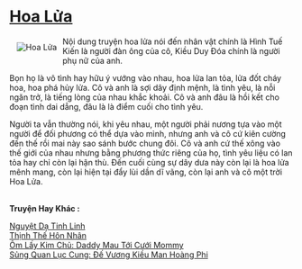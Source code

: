 <a href="https://utruyen.com/truyen/hoa-lua/20519/" title="Hoa Lửa"><h1>Hoa Lửa</h1></a><div style="display:table"><img align="right" style="float: left; padding: 10px;" src="https://utruyen.com/images/story/200x260/hoa-lua.jpg" alt="Hoa Lửa">Nội dung truyện hoa lửa nói đến nhân vật chính là Hình Tuế Kiến là người đàn ông của cô, Kiều Duy Đóa chính là người phụ nữ của anh.<p></p>Bọn họ là vô tình hay hữu ý vướng vào nhau, hoa lửa lan tỏa, lửa đốt cháy hoa, hoa phá hủy lửa. Cô và anh là sợi dây định mệnh, là tình yêu, là nỗi ngăn trở, là tiếng lòng của nhau khắc khoải. Cô và anh đâu là hồi kết cho đoạn tình dai dẳng, đâu là là điểm cuối cho tình yêu.<p></p>Người ta vẫn thường nói, khi yêu nhau, một người phải nương tựa vào một người để đối phương có thể dựa vào mình, nhưng anh và cô cứ kiên cường đến thế rồi mai này sao sánh bước chung đôi. Cô và anh cứ thế xông vào thế giới của nhau nhưng bằng phương thức riêng của họ, tình yêu liệu có lan tỏa hay chỉ còn lại hận thù. Đến cuối cùng sự dây dưa này còn lại là hoa lửa mênh mang, còn lại hiện tại đẩy lùi dần dĩ vãng, còn lại anh và cô một trời Hoa Lửa.</div><p><br><b>Truyện Hay Khác :</b></p><a href="https://utruyen.com/truyen/nguyet-da-tinh-linh/20501/" alt="Nguyệt Dạ Tinh Linh">Nguyệt Dạ Tinh Linh</a><br/><a href="https://github.com/quanluxury/ngontinhhot/tree/master/truyenhay/18794/" alt="Thịnh Thế Hôn Nhân">Thịnh Thế Hôn Nhân</a><br/><a href="https://github.com/quanluxury/ngontinhhot/tree/master/truyenhay/17431/" alt="Ôm Lấy Kim Chủ: Daddy Mau Tới Cưới Mommy">Ôm Lấy Kim Chủ: Daddy Mau Tới Cưới Mommy</a><br/><a href="https://github.com/quanluxury/ngontinhhot/tree/master/truyenhay/17587/" alt="Sủng Quan Lục Cung: Đế Vương Kiều Man Hoàng Phi">Sủng Quan Lục Cung: Đế Vương Kiều Man Hoàng Phi</a><br/>